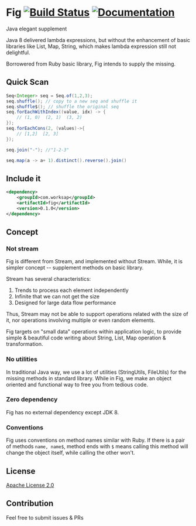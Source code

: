 # Fig [![Build Status](https://travis-ci.org/wapatesh/fig.svg)](https://travis-ci.org/wapatesh/fig) [![Documentation](https://readthedocs.org/projects/svg-pottery/badge/?version=latest)](http://www.javadoc.io/doc/com.worksap/fig)

Java elegant supplement

Java 8 delivered lambda expressions, but without the enhancement of basic libraries like List, Map, String, which makes
lambda expression still not delightful.

Borrowered from Ruby basic library, Fig intends to supply the missing.

## Quick Scan

```java
Seq<Integer> seq = Seq.of(1,2,3);
seq.shuffle(); // copy to a new seq and shuffle it
seq.shuffle$(); // shuffle the original seq
seq.forEachWithIndex((value, idx) -> {
    // (1, 0)  (2, 1)  (3, 2)
});
seq.forEachCons(2, (values)->{
    // [1,2]  [2, 3]
});

seq.join("-"); //"1-2-3"

seq.map(a -> a+ 1).distinct().reverse().join()
```

## Include it

```xml
<dependency>
    <groupId>com.worksap</groupId>
    <artifactId>fig</artifactId>
    <version>0.1.0</version>
</dependency>
```


## Concept

### Not stream

Fig is different from Stream, and implemented without Stream. While, it is simpler concept -- supplement methods on basic library.

Stream has several characteristics:

1. Trends to process each element independently
2. Infinite that we can not get the size
3. Designed for large data flow performance

Thus, Stream may not be able to support operations related with the size of it, nor operations involving multiple or even random elements.

Fig targets on "small data" operations within application logic, to provide simple & beautiful code writing about String, List, Map operation & transformation.

### No utilities

In traditional Java way, we use a lot of utilities (StringUtils, FileUtils) for the missing methods in standard library. While in Fig, we make an object oriented and functional way to free you from tedious code.

### Zero dependency

Fig has no external dependency except JDK 8.

### Conventions

Fig uses conventions on method names similar with Ruby. If there is a pair of methods `name, name$`, method ends with `$` means calling this method will change the object itself, while calling the other won't.


## License

[Apache License 2.0](LICENSE)

## Contribution

Feel free to submit issues & PRs
